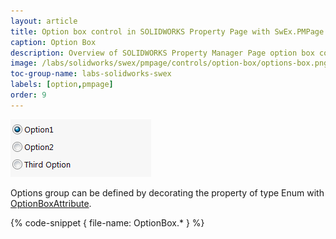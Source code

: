 ```yaml
---
layout: article
title: Option box control in SOLIDWORKS Property Page with SwEx.PMPage framework
caption: Option Box
description: Overview of SOLIDWORKS Property Manager Page option box control creation and customization using SwEx.PMPage framework
image: /labs/solidworks/swex/pmpage/controls/option-box/options-box.png
toc-group-name: labs-solidworks-swex
labels: [option,pmpage]
order: 9
---
```

![Option box control](options-box.png)

Options group can be defined by decorating the property of type Enum with [OptionBoxAttribute](https://docs.codestack.net/swex/pmpage/html/T_CodeStack_SwEx_PMPage_Attributes_OptionBoxAttribute.htm).

{% code-snippet { file-name: OptionBox.* } %}
